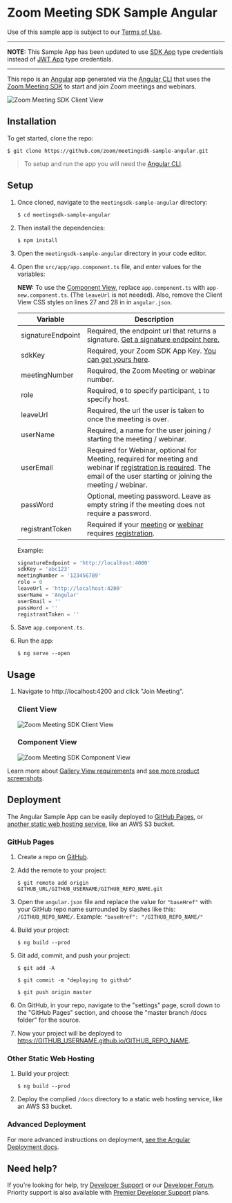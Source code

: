 # Zoom Meeting SDK Sample Angular

Use of this sample app is subject to our [Terms of Use](https://zoom.us/docs/en-us/zoom_api_license_and_tou.html).

---

**NOTE:** This Sample App has been updated to use [SDK App](https://marketplace.zoom.us/docs/guides/build/sdk-app) type credentials instead of [JWT App](https://marketplace.zoom.us/docs/guides/build/jwt-app) type credentials.

---

This repo is an [Angular](https://angular.io/) app generated via the [Angular CLI](https://cli.angular.io/) that uses the [Zoom Meeting SDK](https://marketplace.zoom.us/docs/sdk/native-sdks/web) to start and join Zoom meetings and webinars.

![Zoom Meeting SDK Client View](https://marketplace.zoom.us/docs/images/sdk/msdk-web-client-sab-gallery.png)

## Installation

To get started, clone the repo:

`$ git clone https://github.com/zoom/meetingsdk-sample-angular.git`

> To setup and run the app you will need the [Angular CLI](https://cli.angular.io).

## Setup

1. Once cloned, navigate to the `meetingsdk-sample-angular` directory:

   `$ cd meetingsdk-sample-angular`

1. Then install the dependencies:

   `$ npm install`

1. Open the `meetingsdk-sample-angular` directory in your code editor.

1. Open the `src/app/app.component.ts` file, and enter values for the variables:

   **NEW:** To use the [Component View](https://marketplace.zoom.us/docs/sdk/native-sdks/web/component-view), replace `app.component.ts` with `app-new.component.ts`. (The `leaveUrl` is not needed). Also, remove the Client View CSS styles on lines 27 and 28 in in `angular.json`.

   | Variable                   | Description |
   | -----------------------|-------------|
   | signatureEndpoint          | Required, the endpoint url that returns a signature. [Get a signature endpoint here.](https://github.com/zoom/meetingsdk-sample-signature-node.js) |
   | sdkKey                   | Required, your Zoom SDK App Key. [You can get yours here](https://marketplace.zoom.us/develop/create). |
   | meetingNumber                   | Required, the Zoom Meeting or webinar number. |
   | role                   | Required, `0` to specify participant, `1` to specify host. |
   | leaveUrl                   | Required, the url the user is taken to once the meeting is over. |
   | userName                   | Required, a name for the user joining / starting the meeting / webinar. |
   | userEmail                   | Required for Webinar, optional for Meeting, required for meeting and webinar if [registration is required]([registration](https://support.zoom.us/hc/en-us/articles/360054446052-Managing-meeting-and-webinar-registration)). The email of the user starting or joining the meeting / webinar. |
   | passWord                   | Optional, meeting password. Leave as empty string if the meeting does not require a password. |
   | registrantToken            | Required if your [meeting](https://marketplace.zoom.us/docs/sdk/native-sdks/web/client-view/meetings#join-registered) or [webinar](https://marketplace.zoom.us/docs/sdk/native-sdks/web/client-view/webinars) requires [registration](https://support.zoom.us/hc/en-us/articles/360054446052-Managing-meeting-and-webinar-registration). |

   Example:

   ```js
   signatureEndpoint = 'http://localhost:4000'
   sdkKey = 'abc123'
   meetingNumber = '123456789'
   role = 0
   leaveUrl = 'http://localhost:4200'
   userName = 'Angular'
   userEmail = ''
   passWord = ''
   registrantToken = ''
   ```

1. Save `app.component.ts`.

1. Run the app:

   `$ ng serve --open`

## Usage

1. Navigate to http://localhost:4200 and click "Join Meeting".

   ### Client View

   ![Zoom Meeting SDK Client View](https://marketplace.zoom.us/docs/images/sdk/msdk-web-client-sab-gallery.png)

   ### Component View

   ![Zoom Meeting SDK Component View](https://marketplace.zoom.us/docs/images/sdk/msdk-web-component-sab-gallery.png)

  Learn more about [Gallery View requirements](https://marketplace.zoom.us/docs/sdk/overview/improve-performance) and [see more product screenshots](https://marketplace.zoom.us/docs/sdk/overview/improve-performance#sharedarraybuffer-ui-differences).

## Deployment

The Angular Sample App can be easily deployed to [GitHub Pages](#github-pages), or [another static web hosting service](#other-static-web-hosting), like an AWS S3 bucket.

### GitHub Pages

1. Create a repo on [GitHub](https://github.com).

1. Add the remote to your project:

   `$ git remote add origin GITHUB_URL/GITHUB_USERNAME/GITHUB_REPO_NAME.git`

1. Open the `angular.json` file and replace the value for `"baseHref"` with your GitHub repo name surrounded by slashes like this: `/GITHUB_REPO_NAME/`. Example: `"baseHref": "/GITHUB_REPO_NAME/"`

1. Build your project:

   `$ ng build --prod`

1. Git add, commit, and push your project:

   `$ git add -A`

   `$ git commit -m "deploying to github"`

   `$ git push origin master`

1. On GitHub, in your repo, navigate to the "settings" page, scroll down to the "GitHub Pages" section, and choose the "master branch /docs folder" for the source.

1. Now your project will be deployed to https://GITHUB_USERNAME.github.io/GITHUB_REPO_NAME.

### Other Static Web Hosting

1. Build your project:

   `$ ng build --prod`

1. Deploy the complied `/docs` directory to a static web hosting service, like an AWS S3 bucket.

### Advanced Deployment

For more advanced instructions on deployment, [see the Angular Deployment docs](https://angular.io/guide/deployment).

## Need help?

If you're looking for help, try [Developer Support](https://devsupport.zoom.us) or our [Developer Forum](https://devforum.zoom.us). Priority support is also available with [Premier Developer Support](https://zoom.us/docs/en-us/developer-support-plans.html) plans.
